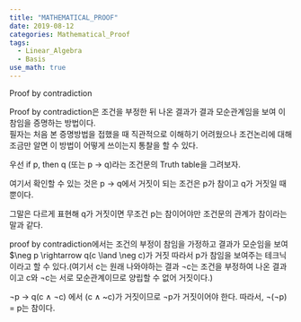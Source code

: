```yaml
---
title: "MATHEMATICAL_PROOF"
date: 2019-08-12
categories: Mathematical_Proof
tags:
  - Linear_Algebra
  - Basis
use_math: true
---
```


Proof by contradiction

Proof by contradiction은 조건을 부정한 뒤 나온 결과가 결과 모순관계임을 보여 이 참임을 증명하는 방법이다.<br>
필자는 처음 본 증명방법을 접했을 때 직관적으로 이해하기 어려웠으나 조건논리에 대해 조금만 알면 이 방법이 어떻게 쓰이는지 통찰을 할 수 있다.<br>

우선 if p, then q (또는 p $\rightarrow$  q)라는 조건문의 Truth table을 그려보자.<br>

여기서 확인할 수 있는 것은 p $\rightarrow$ q에서 거짓이 되는 조건은 p가 참이고 q가 거짓일 때 뿐이다.<br>

그말은 다르게 표현해 q가 거짓이면 무조건 p는 참이어야만 조건문의 관계가 참이라는 말과 같다.<br>

proof by contradiction에서는 조건의 부정이 참임을 가정하고 결과가 모순임을 보여 $\neg p \rightarrow q(c \land \neg c)가 거짓 따라서 p가 참임을 보여주는 테크닉이라고 할 수 있다.(여기서 c는 원래 나와야하는 결과 $\neg$c는 조건을 부정하여 나온 결과이고 c와 $\neg$c는 서로 모순관계이므로 양립할 수 없어 거짓이다.)

$\neg$p $\rightarrow$ q(c $\land$ $\neg$c) 에서 (c $\land$ ~c)가 거짓이므로 $\neg$p가 거짓이어야 한다. 따라서, $\neg$($\neg$p) = p는 참이다.
